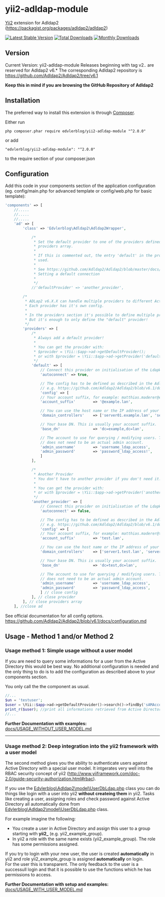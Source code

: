 # yii2-adldap-module

[Yii2](http://www.yiiframework.com) extension for Adldap2 (https://packagist.org/packages/adldap2/adldap2)

[![Latest Stable Version](https://poser.pugx.org/edvlerblog/yii2-adldap-module/v/stable)](https://packagist.org/packages/edvlerblog/yii2-adldap-module)
[![Total Downloads](https://poser.pugx.org/edvlerblog/yii2-adldap-module/downloads)](https://packagist.org/packages/edvlerblog/yii2-adldap-module)
[![Monthly Downloads](https://poser.pugx.org/edvlerblog/yii2-adldap-module/d/monthly)](https://packagist.org/packages/edvlerblog/yii2-adldap-module)

## Version

Current Version:
yii2-adldap-module Releases beginning with tag v2.*.* are reserved for Adldap2 v6.*
The corresponding Adldap2 repository is https://github.com/Adldap2/Adldap2/tree/v6.1

**Keep this in mind if you are browsing the GitHub Repository of Adldap2**


## Installation

The preferred way to install this extension is through [Composer](http://getcomposer.org/).

Either run
```
php composer.phar require edvlerblog/yii2-adldap-module "^2.0.0"
```
or add
```
"edvlerblog/yii2-adldap-module": "^2.0.0"
```
to the require section of your composer.json


## Configuration

Add this code in your components section of the application configuration (eg. config/main.php for advanced template or config/web.php for basic template):
```php
'components' => [
	//.....
	//.....
	//.....
	'ad' => [
	    'class' => 'Edvlerblog\Adldap2\Adldap2Wrapper',

            /*
             * Set the default provider to one of the providers defined in the
             * providers array.
             * 
             * If this is commented out, the entry 'default' in the providers array is 
             * used.
             * 
             * See https://github.com/Adldap2/Adldap2/blob/master/docs/connecting.md
             * Setting a default connection
             * 
             */
            //'defaultProvider' => 'another_provider',

	    /*
	     * ADLap2 v6.X.X can handle multiple providers to different Active Directory sources.
	     * Each provider has it's own config.
	     * 
	     * In the providers section it's possible to define multiple providers as listed as example below.
	     * But it's enough to only define the "default" provider!
	     */
	    'providers' => [
			/*
			 * Always add a default provider!
			 * 
			 * You can get the provider with:
			 * $provider = \Yii::$app->ad->getDefaultProvider();
			 * or with $provider = \Yii::$app->ad->getProvider('default');
			 */
			'default' => [
			    // Connect this provider on initialisation of the LdapWrapper Class automatically
			    'autoconnect' => true,

			    // The config has to be defined as described in the Adldap2 documentation.
			    // e.g. https://github.com/Adldap2/Adldap2/blob/v6.1/docs/configuration.md
			    'config' => [
				// Your account suffix, for example: matthias.maderer@example.lan
				'account_suffix'        => '@example.lan',

				// You can use the host name or the IP address of your controllers.
				'domain_controllers'    => ['server01.example.lan', 'server02.example.lan'],

				// Your base DN. This is usually your account suffix.
				'base_dn'               => 'dc=example,dc=lan',

				// The account to use for querying / modifying users. This
				// does not need to be an actual admin account.
				'admin_username'        => 'username_ldap_access',
				'admin_password'        => 'password_ldap_access!',
			    ]
			],

			/*
			 * Another Provider
			 * You don't have to another provider if you don't need it. It's just an example.
			 * 
			 * You can get the provider with:
			 * or with $provider = \Yii::$app->ad->getProvider('another_provider');
			 */
			'another_provider' => [
			    // Connect this provider on initialisation of the LdapWrapper Class automatically
			    'autoconnect' => false,

			    // The config has to be defined as described in the Adldap2 documentation.
			    // e.g. https://github.com/Adldap2/Adldap2/blob/v6.1/docs/configuration.md                
			    'config' => [
				// Your account suffix, for example: matthias.maderer@test.lan
				'account_suffix'        => 'test.lan',

				// You can use the host name or the IP address of your controllers.
				'domain_controllers'    => ['server1.test.lan', 'server2'],

				// Your base DN. This is usually your account suffix.
				'base_dn'               => 'dc=test,dc=lan',

				// The account to use for querying / modifying users. This
				// does not need to be an actual admin account.
				'admin_username'        => 'username_ldap_access',
				'admin_password'        => 'password_ldap_access',
			    ] // close config
			], // close provider
	    ], // close providers array
	], //close ad
```	

See official documentation for all config options.  
https://github.com/Adldap2/Adldap2/blob/v6.1/docs/configuration.md

## Usage - Method 1 and/or Method 2

### Usage method 1: Simple usage without a user model
If you are need to query some informations for a user from the Active Directory this would be best way.
No additional configuration is needed and the only thing to do is to add the configuration as described above to your components section.

You only call the the component as usual.
```php
//...
$un = 'testuser';
$user = \Yii::$app->ad->getDefaultProvider()->search()->findBy('sAMAccountname', $un);
print_r($user); //print all informations retrieved from Active Directory
//...
```

**Further Documentation with examples:** [docs/USAGE_WITHOUT_USER_MODEL.md](docs/USAGE_WITHOUT_USER_MODEL.md)

---

### Usage method 2: Deep integration into the yii2 framework with a user model
The second method gives you the ability to authenticate users against Active Directory with a special user model. It intgerates very well into the RBAC security concept of yii2 (http://www.yiiframework.com/doc-2.0/guide-security-authorization.html#rbac).

If you use the [Edvlerblog\Adldap2\model\UserDbLdap.php](src/model/UserDbLdap.php) class you can do things like login with a user into yii2 **without createing them** in yii2. Tasks like creating a user, assigning roles and check password against Active Directory all automatically done from [Edvlerblog\Adldap2\model\UserDbLdap.php](src/model/UserDbLdap.php) class.  

For example imagine the following:  
- You create a user in Active Directory and assign this user to a group starting with **yii2_** (e.g. yii2_example_group).
- In yii2 a role with the same name exists (yii2_example_group). The role has some permissions assigned.

If you try to login with your new user, the user is created **automatically** in yii2 and role yii2_example_group is assigned **automatically** on login.  
For the user this is transparent. The only feedback to the user is a successull login and that it is possible to use the functions which he has permissions to access.

**Further Documentation with setup and examples:** [docs/USAGE_WITH_USER_MODEL.md](docs/USAGE_WITH_USER_MODEL.md)
